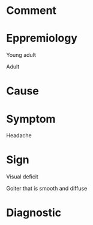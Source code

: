 # Comment

# Eppremiology

Young adult

Adult

# Cause

# Symptom

Headache

# Sign

Visual deficit

Goiter that is smooth and diffuse

# Diagnostic
